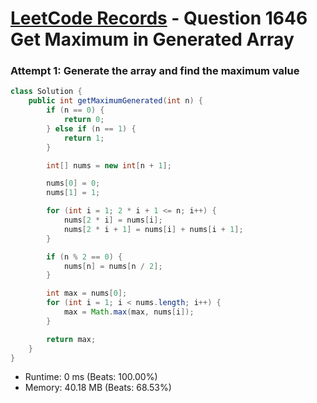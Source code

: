 # [LeetCode Records](../../README.md) - Question 1646 Get Maximum in Generated Array

### Attempt 1: Generate the array and find the maximum value
```java
class Solution {
    public int getMaximumGenerated(int n) {
        if (n == 0) {
            return 0;
        } else if (n == 1) {
            return 1;
        }

        int[] nums = new int[n + 1];

        nums[0] = 0;
        nums[1] = 1;

        for (int i = 1; 2 * i + 1 <= n; i++) {
            nums[2 * i] = nums[i];
            nums[2 * i + 1] = nums[i] + nums[i + 1];
        }

        if (n % 2 == 0) {
            nums[n] = nums[n / 2];
        }

        int max = nums[0];
        for (int i = 1; i < nums.length; i++) {
            max = Math.max(max, nums[i]);
        }

        return max;
    }
}
```
- Runtime: 0 ms (Beats: 100.00%)
- Memory: 40.18 MB (Beats: 68.53%)

<br>
